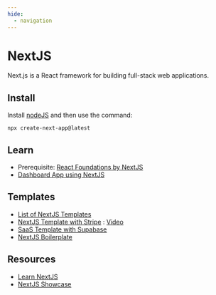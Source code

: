```yaml
---
hide:
  - navigation
---
```


# NextJS
Next.js is a React framework for building full-stack web applications.

## Install
Install [nodeJS](https://nextjs.org/docs/app/getting-started/installation) and then use the command:

`npx create-next-app@latest`

## Learn
- Prerequisite: [React Foundations by NextJS](https://nextjs.org/learn/react-foundations)
- [Dashboard App using NextJS](https://nextjs.org/learn/dashboard-app)

## Templates
- [List of NextJS Templates](https://vercel.com/templates?type=saas)
- [NextJS Template with Stripe](https://github.com/vercel/nextjs-subscription-payments) : [Video](https://www.reddit.com/r/nextjs/comments/1b4cxw1/fastest_way_to_build_a_saas_in_2024_nextjs/)
- [SaaS Template with Supabase](https://github.com/dzlau/stripe-supabase-saas-template)
- [NextJS Boilerplate](https://github.com/ixartz/Next-js-Boilerplate)

## Resources
- [Learn NextJS](https://nextjs.org/learn/dashboard-app)
- [NextJS Showcase](https://nextjs.org/showcase)

